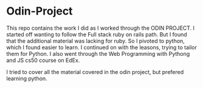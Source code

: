 # Odin-Project

This repo contains the work I did as I worked through the ODIN PROJECT. I started off wanting to follow the Full stack ruby on rails path. But I found that the additional material was lacking for ruby. So I pivoted to python, which I found easier to learn. I continued on with the leasons, trying to tailor them for Python. I also went through the Web Programming with Pythong and JS cs50 course on EdEx. 

I tried to cover all the material covered in the odin project, but prefered learning python. 